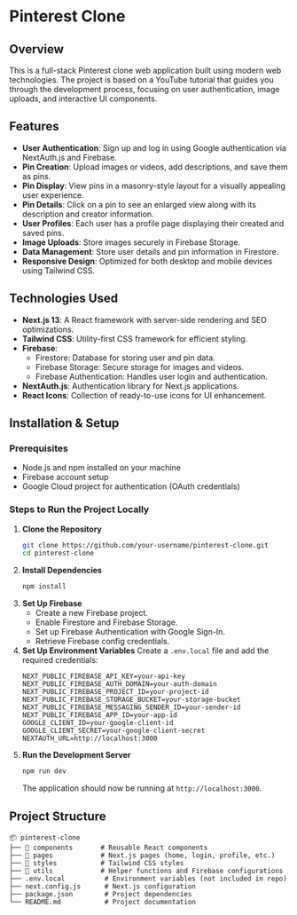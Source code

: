 # Pinterest Clone

## Overview
This is a full-stack Pinterest clone web application built using modern web technologies. The project is based on a YouTube tutorial that guides you through the development process, focusing on user authentication, image uploads, and interactive UI components.

## Features
- **User Authentication**: Sign up and log in using Google authentication via NextAuth.js and Firebase.
- **Pin Creation**: Upload images or videos, add descriptions, and save them as pins.
- **Pin Display**: View pins in a masonry-style layout for a visually appealing user experience.
- **Pin Details**: Click on a pin to see an enlarged view along with its description and creator information.
- **User Profiles**: Each user has a profile page displaying their created and saved pins.
- **Image Uploads**: Store images securely in Firebase Storage.
- **Data Management**: Store user details and pin information in Firestore.
- **Responsive Design**: Optimized for both desktop and mobile devices using Tailwind CSS.

## Technologies Used
- **Next.js 13**: A React framework with server-side rendering and SEO optimizations.
- **Tailwind CSS**: Utility-first CSS framework for efficient styling.
- **Firebase**:
  - Firestore: Database for storing user and pin data.
  - Firebase Storage: Secure storage for images and videos.
  - Firebase Authentication: Handles user login and authentication.
- **NextAuth.js**: Authentication library for Next.js applications.
- **React Icons**: Collection of ready-to-use icons for UI enhancement.

## Installation & Setup

### Prerequisites
- Node.js and npm installed on your machine
- Firebase account setup
- Google Cloud project for authentication (OAuth credentials)

### Steps to Run the Project Locally
1. **Clone the Repository**
   ```sh
   git clone https://github.com/your-username/pinterest-clone.git
   cd pinterest-clone
   ```
2. **Install Dependencies**
   ```sh
   npm install
   ```
3. **Set Up Firebase**
   - Create a new Firebase project.
   - Enable Firestore and Firebase Storage.
   - Set up Firebase Authentication with Google Sign-In.
   - Retrieve Firebase config credentials.
4. **Set Up Environment Variables**
   Create a `.env.local` file and add the required credentials:
   ```env
   NEXT_PUBLIC_FIREBASE_API_KEY=your-api-key
   NEXT_PUBLIC_FIREBASE_AUTH_DOMAIN=your-auth-domain
   NEXT_PUBLIC_FIREBASE_PROJECT_ID=your-project-id
   NEXT_PUBLIC_FIREBASE_STORAGE_BUCKET=your-storage-bucket
   NEXT_PUBLIC_FIREBASE_MESSAGING_SENDER_ID=your-sender-id
   NEXT_PUBLIC_FIREBASE_APP_ID=your-app-id
   GOOGLE_CLIENT_ID=your-google-client-id
   GOOGLE_CLIENT_SECRET=your-google-client-secret
   NEXTAUTH_URL=http://localhost:3000
   ```
5. **Run the Development Server**
   ```sh
   npm run dev
   ```
   The application should now be running at `http://localhost:3000`.

## Project Structure
```
📦 pinterest-clone
├── 📂 components       # Reusable React components
├── 📂 pages            # Next.js pages (home, login, profile, etc.)
├── 📂 styles           # Tailwind CSS styles
├── 📂 utils            # Helper functions and Firebase configurations
├── .env.local          # Environment variables (not included in repo)
├── next.config.js      # Next.js configuration
├── package.json        # Project dependencies
└── README.md           # Project documentation
```

